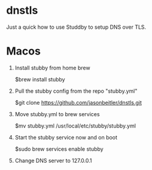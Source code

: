 # dnstls

Just a quick how to use Studdby to setup DNS over TLS.  

# Macos

1. Install stubby from home brew

    $brew install stubby
    
2. Pull the stubby config from the repo "stubby.yml"

    $git clone https://github.com/jasonbeitler/dnstls.git

3. Move stubby.yml to brew services

    $mv stubby.yml /usr/local/etc/stubby/stubby.yml
    
4. Start the stubby service now and on boot

    $sudo brew services enable stubby
    
5. Change DNS server to 127.0.0.1

